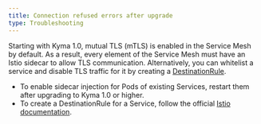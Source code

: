 ```yaml
---
title: Connection refused errors after upgrade
type: Troubleshooting
---
```


Starting with Kyma 1.0, mutual TLS (mTLS) is enabled in the Service Mesh by default. As a result, every element of the Service Mesh must have an Istio sidecar to allow TLS communication. Alternatively, you can whitelist a service and disable TLS traffic for it by creating a [DestinationRule](https://istio.io/docs/reference/config/networking/destination-rule/).  

- To enable sidecar injection for Pods of existing Services, restart them after upgrading to Kyma 1.0 or higher.
- To create a DestinationRule for a Service, follow the official [Istio documentation](https://istio.io/docs/reference/config/networking/destination-rule/).

